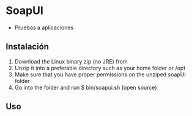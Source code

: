 # SoapUI

* Pruebas a aplicaciones

## Instalación

1. Download the Linux binary zip (no JRE) from [](http://www.soapui.org/)
1. Unzip it into a preferable directory such as your home folder or /opt
1. Make sure that you have proper permissions on the unziped soapUI folder
1. Go into the folder and run $ bin/soapui.sh (open source)

## Uso
